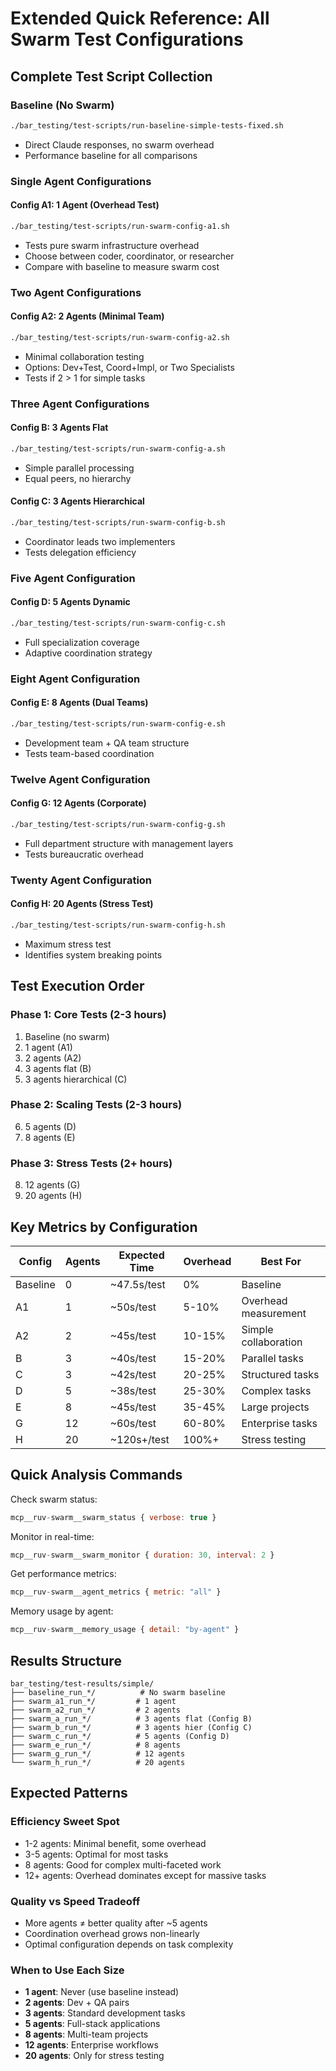 # Extended Quick Reference: All Swarm Test Configurations

## Complete Test Script Collection

### Baseline (No Swarm)
```bash
./bar_testing/test-scripts/run-baseline-simple-tests-fixed.sh
```
- Direct Claude responses, no swarm overhead
- Performance baseline for all comparisons

### Single Agent Configurations

#### Config A1: 1 Agent (Overhead Test)
```bash
./bar_testing/test-scripts/run-swarm-config-a1.sh
```
- Tests pure swarm infrastructure overhead
- Choose between coder, coordinator, or researcher
- Compare with baseline to measure swarm cost

### Two Agent Configurations

#### Config A2: 2 Agents (Minimal Team)
```bash
./bar_testing/test-scripts/run-swarm-config-a2.sh
```
- Minimal collaboration testing
- Options: Dev+Test, Coord+Impl, or Two Specialists
- Tests if 2 > 1 for simple tasks

### Three Agent Configurations

#### Config B: 3 Agents Flat
```bash
./bar_testing/test-scripts/run-swarm-config-a.sh
```
- Simple parallel processing
- Equal peers, no hierarchy

#### Config C: 3 Agents Hierarchical
```bash
./bar_testing/test-scripts/run-swarm-config-b.sh
```
- Coordinator leads two implementers
- Tests delegation efficiency

### Five Agent Configuration

#### Config D: 5 Agents Dynamic
```bash
./bar_testing/test-scripts/run-swarm-config-c.sh
```
- Full specialization coverage
- Adaptive coordination strategy

### Eight Agent Configuration

#### Config E: 8 Agents (Dual Teams)
```bash
./bar_testing/test-scripts/run-swarm-config-e.sh
```
- Development team + QA team structure
- Tests team-based coordination

### Twelve Agent Configuration

#### Config G: 12 Agents (Corporate)
```bash
./bar_testing/test-scripts/run-swarm-config-g.sh
```
- Full department structure with management layers
- Tests bureaucratic overhead

### Twenty Agent Configuration

#### Config H: 20 Agents (Stress Test)
```bash
./bar_testing/test-scripts/run-swarm-config-h.sh
```
- Maximum stress test
- Identifies system breaking points

## Test Execution Order

### Phase 1: Core Tests (2-3 hours)
1. Baseline (no swarm)
2. 1 agent (A1)
3. 2 agents (A2)
4. 3 agents flat (B)
5. 3 agents hierarchical (C)

### Phase 2: Scaling Tests (2-3 hours)
6. 5 agents (D)
7. 8 agents (E)

### Phase 3: Stress Tests (2+ hours)
8. 12 agents (G)
9. 20 agents (H)

## Key Metrics by Configuration

| Config | Agents | Expected Time | Overhead | Best For |
|--------|--------|--------------|----------|----------|
| Baseline | 0 | ~47.5s/test | 0% | Baseline |
| A1 | 1 | ~50s/test | 5-10% | Overhead measurement |
| A2 | 2 | ~45s/test | 10-15% | Simple collaboration |
| B | 3 | ~40s/test | 15-20% | Parallel tasks |
| C | 3 | ~42s/test | 20-25% | Structured tasks |
| D | 5 | ~38s/test | 25-30% | Complex tasks |
| E | 8 | ~45s/test | 35-45% | Large projects |
| G | 12 | ~60s/test | 60-80% | Enterprise tasks |
| H | 20 | ~120s+/test | 100%+ | Stress testing |

## Quick Analysis Commands

Check swarm status:
```javascript
mcp__ruv-swarm__swarm_status { verbose: true }
```

Monitor in real-time:
```javascript
mcp__ruv-swarm__swarm_monitor { duration: 30, interval: 2 }
```

Get performance metrics:
```javascript
mcp__ruv-swarm__agent_metrics { metric: "all" }
```

Memory usage by agent:
```javascript
mcp__ruv-swarm__memory_usage { detail: "by-agent" }
```

## Results Structure
```
bar_testing/test-results/simple/
├── baseline_run_*/          # No swarm baseline
├── swarm_a1_run_*/         # 1 agent
├── swarm_a2_run_*/         # 2 agents
├── swarm_a_run_*/          # 3 agents flat (Config B)
├── swarm_b_run_*/          # 3 agents hier (Config C)
├── swarm_c_run_*/          # 5 agents (Config D)
├── swarm_e_run_*/          # 8 agents
├── swarm_g_run_*/          # 12 agents
└── swarm_h_run_*/          # 20 agents
```

## Expected Patterns

### Efficiency Sweet Spot
- 1-2 agents: Minimal benefit, some overhead
- 3-5 agents: Optimal for most tasks
- 8 agents: Good for complex multi-faceted work
- 12+ agents: Overhead dominates except for massive tasks

### Quality vs Speed Tradeoff
- More agents ≠ better quality after ~5 agents
- Coordination overhead grows non-linearly
- Optimal configuration depends on task complexity

### When to Use Each Size
- **1 agent**: Never (use baseline instead)
- **2 agents**: Dev + QA pairs
- **3 agents**: Standard development tasks
- **5 agents**: Full-stack applications
- **8 agents**: Multi-team projects
- **12 agents**: Enterprise workflows
- **20 agents**: Only for stress testing